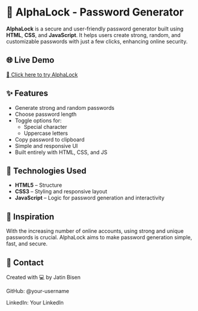# 🔐 AlphaLock - Password Generator

**AlphaLock** is a secure and user-friendly password generator built using **HTML**, **CSS**, and **JavaScript**. It helps users create strong, random, and customizable passwords with just a few clicks, enhancing online security.

 

## 🌐 Live Demo

[🔗 Click here to try AlphaLock](https://jatinbisen93.github.io/AlphaLock-Password-Generator/) <!-- Replace # with your live link if deployed -->


 

## ✨ Features

- Generate strong and random passwords
- Choose password length
- Toggle options for:
  - Special character
  - Uppercase letters
- Copy password to clipboard
- Simple and responsive UI
- Built entirely with HTML, CSS, and JS


## 🚀 Technologies Used

- **HTML5** – Structure
- **CSS3** – Styling and responsive layout
- **JavaScript** – Logic for password generation and interactivity

 
## 🧠 Inspiration
With the increasing number of online accounts, using strong and unique passwords is crucial. AlphaLock aims to make password generation simple, fast, and secure.

## 📧 Contact
Created with 💻 by Jatin Bisen

GitHub: @your-username

LinkedIn: Your LinkedIn
